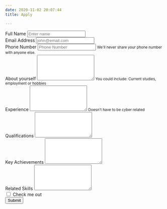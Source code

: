 ```yaml
---
date: 2020-11-02 20:07:44
title: Apply

---
```

<form name="contact" method="POST" data-netlify="true">
  <div class="form-group">
    <label for="fullName">Full Name</label>
    <input type="text" class="form-control" id="fullName" placeholder="Enter name">
  </div>
  <div class="form-group">
    <label for="email">Email Address</label>
    <input type="email" class="form-control" id="email" placeholder="john@email.com">
  </div>
  <div class="form-group">
    <label for="phone">Phone Number</label>
    <input type="text" class="form-control" id="phone" aria-describedby="phoneMsg" placeholder="Phone Number">
    <small id="phoneMsg" class="form-text text-muted">We'll never share your phone number with anyone else.</small>
  </div>
  <div class="form-group">
    <label for="about">About yourself</label>
    <textarea class="form-control" id="about" rows="5" aria-describedby="aboutMsg"></textarea>
    <small id="aboutMsg" class="form-text text-muted">You could include: Current studies, employment or hobbies</small>    
  </div>
  <div class="form-group">
    <label for="experience">Experience</label>
    <textarea class="form-control" id="experience" rows="5" aria-describedby="experienceMsg"></textarea>
        <small id="experienceMsg" class="form-text text-muted">Doesn't have to be cyber related</small>   
  </div>
  <div class="form-group">
    <label for="qualifications">Qualifications</label>
    <textarea class="form-control" id="qualifications" rows="5"></textarea>  
  </div>
  <div class="form-group">
    <label for="achievements">Key Achievements</label>
    <textarea class="form-control" id="achievements" rows="5"></textarea>  
  </div>
  <div class="form-group">
    <label for="skills">Related Skills</label>
    <textarea class="form-control" id="skills" rows="5"></textarea>  
  </div>
  
  
  
  <div class="form-check">
    <input type="checkbox" class="form-check-input" id="exampleCheck1">
    <label class="form-check-label" for="exampleCheck1">Check me out</label>
  </div>
  <button type="submit" class="btn btn-primary">Submit</button>
</form>